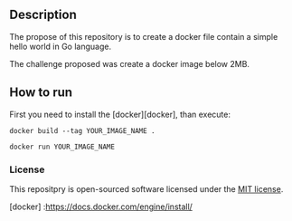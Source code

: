 ## Description

The propose of this repository is to create a docker file contain a simple hello world in Go language.

The challenge proposed was create a docker image below 2MB.

## How to run

First you need to install the [docker][docker],
than execute:

```
docker build --tag YOUR_IMAGE_NAME .

docker run YOUR_IMAGE_NAME
```

### License

This repositpry is open-sourced software licensed under the [MIT license](https://opensource.org/licenses/MIT).

[docker] :https://docs.docker.com/engine/install/
